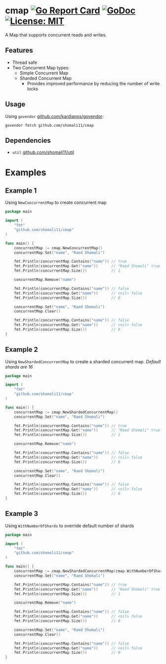 # cmap [![Go Report Card](https://goreportcard.com/badge/github.com/shomali11/cmap)](https://goreportcard.com/report/github.com/shomali11/cmap) [![GoDoc](https://godoc.org/github.com/shomali11/cmap?status.svg)](https://godoc.org/github.com/shomali11/cmap) [![License: MIT](https://img.shields.io/badge/License-MIT-yellow.svg)](https://opensource.org/licenses/MIT)

A Map that supports concurrent reads and writes.

## Features

* Thread safe
* Two Concurrent Map types:
    * Simple Concurrent Map
    * Sharded Concurrent Map
        * Provides improved performance by reducing the number of write locks

## Usage

Using `govendor` [github.com/kardianos/govendor](https://github.com/kardianos/govendor):

```
govendor fetch github.com/shomali11/cmap
```

## Dependencies

* `util` [github.com/shomali11/util](https://github.com/shomali11/util)

# Examples

## Example 1

Using `NewConcurrentMap` to create concurrent map

```go
package main

import (
	"fmt"
	"github.com/shomali11/cmap"
)

func main() {
	concurrentMap := cmap.NewConcurrentMap()
	concurrentMap.Set("name", "Raed Shomali")

	fmt.Println(concurrentMap.Contains("name")) // true
	fmt.Println(concurrentMap.Get("name"))      // "Raed Shomali" true
	fmt.Println(concurrentMap.Size())           // 1

	concurrentMap.Remove("name")

	fmt.Println(concurrentMap.Contains("name")) // false
	fmt.Println(concurrentMap.Get("name"))      // <nil> false
	fmt.Println(concurrentMap.Size())           // 0

	concurrentMap.Set("name", "Raed Shomali")
	concurrentMap.Clear()

	fmt.Println(concurrentMap.Contains("name")) // false
	fmt.Println(concurrentMap.Get("name"))      // <nil> false
	fmt.Println(concurrentMap.Size())           // 0
}
```

## Example 2

Using `NewShardedConcurrentMap` to create a sharded concurrent map. _Default shards are 16_

```go
package main

import (
	"fmt"
	"github.com/shomali11/cmap"
)

func main() {
	concurrentMap := cmap.NewShardedConcurrentMap()
	concurrentMap.Set("name", "Raed Shomali")

	fmt.Println(concurrentMap.Contains("name")) // true
	fmt.Println(concurrentMap.Get("name"))      // "Raed Shomali" true
	fmt.Println(concurrentMap.Size())           // 1

	concurrentMap.Remove("name")

	fmt.Println(concurrentMap.Contains("name")) // false
	fmt.Println(concurrentMap.Get("name"))      // <nil> false
	fmt.Println(concurrentMap.Size())           // 0

	concurrentMap.Set("name", "Raed Shomali")
	concurrentMap.Clear()

	fmt.Println(concurrentMap.Contains("name")) // false
	fmt.Println(concurrentMap.Get("name"))      // <nil> false
	fmt.Println(concurrentMap.Size())           // 0
}
```

## Example 3

Using `WithNumberOfShards` to override default number of shards

```go
package main

import (
	"fmt"
	"github.com/shomali11/cmap"
)

func main() {
	concurrentMap := cmap.NewShardedConcurrentMap(cmap.WithNumberOfShards(100))
	concurrentMap.Set("name", "Raed Shomali")

	fmt.Println(concurrentMap.Contains("name")) // true
	fmt.Println(concurrentMap.Get("name"))      // "Raed Shomali" true
	fmt.Println(concurrentMap.Size())           // 1

	concurrentMap.Remove("name")

	fmt.Println(concurrentMap.Contains("name")) // false
	fmt.Println(concurrentMap.Get("name"))      // <nil> false
	fmt.Println(concurrentMap.Size())           // 0

	concurrentMap.Set("name", "Raed Shomali")
	concurrentMap.Clear()

	fmt.Println(concurrentMap.Contains("name")) // false
	fmt.Println(concurrentMap.Get("name"))      // <nil> false
	fmt.Println(concurrentMap.Size())           // 0
}
```